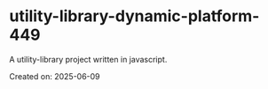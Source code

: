 # utility-library-dynamic-platform-449

A utility-library project written in javascript.

Created on: 2025-06-09
